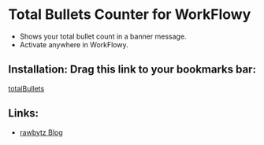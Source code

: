 # Total Bullets Counter for WorkFlowy
- Shows your total bullet count in a banner message.
- Activate anywhere in WorkFlowy.

## Installation: Drag this link to your bookmarks bar:

<a href="javascript:(function totalBullets_0_1(){WF.showMessage(`Total Bullets = &lt;b&gt;${WF.rootItem().getNumDescendants()}&lt;/b&gt;`)})();">totalBullets</a>

## Links:
- [rawbytz Blog](https://rawbytz.wordpress.com)
